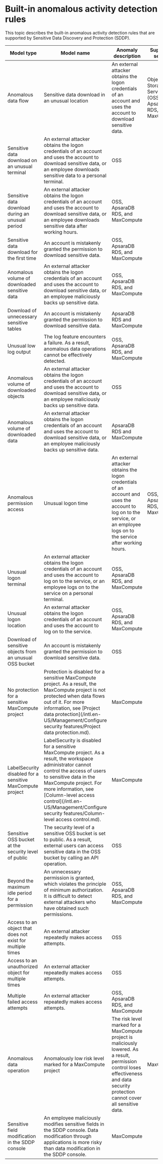 # Built-in anomalous activity detection rules

This topic describes the built-in anomalous activity detection rules that are supported by Sensitive Data Discovery and Protection \(SDDP\).

|Model type|Model name|Anomaly description|Supported service|
|----------|----------|-------------------|-----------------|
|Anomalous data flow|Sensitive data download in an unusual location|An external attacker obtains the logon credentials of an account and uses the account to download sensitive data.|Object Storage Service \(OSS\), ApsaraDB RDS, and MaxCompute|
|Sensitive data download on an unusual terminal|An external attacker obtains the logon credentials of an account and uses the account to download sensitive data, or an employee downloads sensitive data to a personal terminal.|OSS|
|Sensitive data download during an unusual period|An external attacker obtains the logon credentials of an account and uses the account to download sensitive data, or an employee downloads sensitive data after working hours.|OSS, ApsaraDB RDS, and MaxCompute|
|Sensitive data download for the first time|An account is mistakenly granted the permission to download sensitive data.|OSS, ApsaraDB RDS, and MaxCompute|
|Anomalous volume of downloaded sensitive data|An external attacker obtains the logon credentials of an account and uses the account to download sensitive data, or an employee maliciously backs up sensitive data.|OSS, ApsaraDB RDS, and MaxCompute|
|Download of unnecessary sensitive tables|An account is mistakenly granted the permission to download sensitive data.|ApsaraDB RDS and MaxCompute|
|Unusual low log output|The log feature encounters a failure. As a result, anomalous data operations cannot be effectively detected.|OSS, ApsaraDB RDS, and MaxCompute|
|Anomalous volume of downloaded objects|An external attacker obtains the logon credentials of an account and uses the account to download sensitive data, or an employee maliciously backs up sensitive data.|OSS|
|Anomalous volume of downloaded data|An external attacker obtains the logon credentials of an account and uses the account to download sensitive data, or an employee maliciously backs up sensitive data.|ApsaraDB RDS and MaxCompute|
|Anomalous permission access|Unusual logon time|An external attacker obtains the logon credentials of an account and uses the account to log on to the service, or an employee logs on to the service after working hours.|OSS, ApsaraDB RDS, and MaxCompute|
|Unusual logon terminal|An external attacker obtains the logon credentials of an account and uses the account to log on to the service, or an employee logs on to the service on a personal terminal.|OSS, ApsaraDB RDS, and MaxCompute|
|Unusual logon location|An external attacker obtains the logon credentials of an account and uses the account to log on to the service.|OSS, ApsaraDB RDS, and MaxCompute|
|Download of sensitive objects from an unusual OSS bucket|An account is mistakenly granted the permission to download sensitive data.|OSS|
|No protection for a sensitive MaxCompute project|Protection is disabled for a sensitive MaxCompute project. As a result, the MaxCompute project is not protected when data flows out of it. For more information, see [Project data protection](/intl.en-US/Management/Configure security features/Project data protection.md).|MaxCompute|
|LabelSecurity disabled for a sensitive MaxCompute project|LabelSecurity is disabled for a sensitive MaxCompute project. As a result, the workspace administrator cannot control the access of users to sensitive data in the MaxCompute project. For more information, see [Column-level access control](/intl.en-US/Management/Configure security features/Column-level access control.md).|MaxCompute|
|Sensitive OSS bucket at the security level of public|The security level of a sensitive OSS bucket is set to public. As a result, external users can access sensitive data in the OSS bucket by calling an API operation.|OSS|
|Beyond the maximum idle period for a permission|An unnecessary permission is granted, which violates the principle of minimum authorization. It is difficult to detect external attackers who have obtained such permissions.|OSS, ApsaraDB RDS, and MaxCompute|
|Access to an object that does not exist for multiple times|An external attacker repeatedly makes access attempts.|OSS|
|Access to an unauthorized object for multiple times|An external attacker repeatedly makes access attempts.|OSS|
|Multiple failed access attempts|An external attacker repeatedly makes access attempts.|OSS, ApsaraDB RDS, and MaxCompute|
|Anomalous data operation|Anomalously low risk level marked for a MaxCompute project|The risk level marked for a MaxCompute project is maliciously lowered. As a result, permission control loses effectiveness and data security protection cannot cover all sensitive data.|MaxCompute|
|Sensitive field modification in the SDDP console|An employee maliciously modifies sensitive fields in the SDDP console. Data modification through applications is more risky than data modification in the SDDP console.|MaxCompute|


